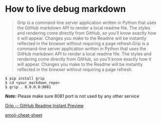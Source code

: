 # How to live debug markdown

> Grip is a command-line server application written in Python that uses the GitHub markdown API to render a local readme file. The styles and rendering come directly from GitHub, so you'll know exactly how it will appear. Changes you make to the Readme will be instantly reflected in the browser without requiring a page refresh.Grip is a command-line server application written in Python that uses the GitHub markdown API to render a local readme file. The styles and rendering come directly from GitHub, so you'll know exactly how it will appear. Changes you make to the Readme will be instantly reflected in the browser without requiring a page refresh.  
```
$ pip install grip
$ cd <your_markdown_repo>
$ grip . 0.0.0.0:8081
```
***Note:*** Please make sure 8081 port is not used by any other service 


[Grip -- GitHub Readme Instant Preview](https://github.com/joeyespo/grip)

[emoji-cheat-sheet](https://github.com/ikatyang/emoji-cheat-sheet/blob/master/README.md)

